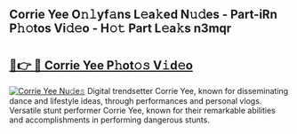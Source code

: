 ## Corrie Yee O𝚗𝚕yf𝚊ns L𝚎a𝚔ed N𝚞𝚍es - Part-iRn P𝚑𝚘tos Vi𝚍𝚎o - H𝚘𝚝 Part L𝚎a𝚔s n3mqr

# <h2><a href="http://kfeolx.oniu.top/?m=Corrie+Yee">🔗👉 🔴 Corrie Yee P𝚑ot𝚘𝚜 V𝚒d𝚎o</a></h2>

[![Corrie Yee Nu𝚍e𝚜](https://i.imgur.com/0qMVB7G.gif)](http://kfeolx.oniu.top/?m=Corrie+Yee)
Digital trendsetter Corrie Yee, known for disseminating dance and lifestyle ideas, through performances and personal vlogs. Versatile stunt performer Corrie Yee, known for their remarkable abilities and accomplishments in performing dangerous stunts.  
